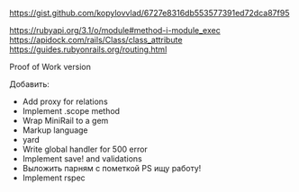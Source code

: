 https://gist.github.com/kopylovvlad/6727e8316db553577391ed72dca87f95

https://rubyapi.org/3.1/o/module#method-i-module_exec
https://apidock.com/rails/Class/class_attribute
https://guides.rubyonrails.org/routing.html

Proof of Work version

Добавить:

* Add proxy for relations
* Implement .scope method
* Wrap MiniRail to a gem
* Markup language
* yard
* Write global handler for 500 error
* Implement save! and validations
* Выложить парням с пометкой PS ищу работу!
* Implement rspec
